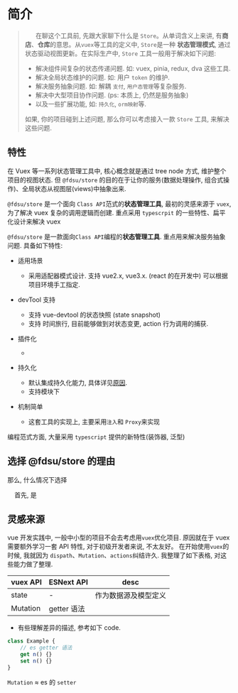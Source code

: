 # 简介

> &nbsp;&nbsp;&nbsp;&nbsp;&nbsp;&nbsp;在聊这个工具前, 先跟大家聊下什么是 `Store`。从单词含义上来讲, 有**商店**、**仓库**的意思。从`vuex`等工具的定义中, `Store`是一种 **状态管理模式**, 通过状态驱动视图更新。在实际生产中, `Store` 工具一般用于解决如下问题:
>
> -   解决组件间复杂的状态传递问题. 如: vuex, pinia, redux, dva 这些工具.
> -   解决全局状态维护的问题. 如: 用户 `token` 的维护.
> -   解决服务抽象问题. 如: 解耦 `支付`, `用户态管理`等复杂服务.
> -   解决中大型项目协作问题. (ps: 本质上, 仍然是服务抽象)
> -   以及一些扩展功能, 如: `持久化`, `orm映射`等.
>
> 如果, 你的项目碰到上述问题, 那么你可以考虑接入一款 `Store` 工具, 来解决这些问题.

## 特性

在 Vuex 等一系列状态管理工具中, 核心概念就是通过 tree node 方式, 维护整个项目的视图状态. 但 `@fdsu/store` 的目的在于让你的服务(数据处理操作, 组合式操作)、全局状态从视图层(views)中抽象出来.

`@fdsu/store` 是一个面向 `Class API`范式的**状态管理工具**, 最初的灵感来源于 `vuex`, 为了解决 vuex 复杂的调用逻辑而创建. 重点采用 `typescrpit` 的一些特性、扁平化设计来解决 vuex

`@fdsu/store` 是一款面向`Class API`编程的**状态管理工具**. 重点用来解决服务抽象问题. 具备如下特性:

-   适用场景

    -   采用适配器模式设计. 支持 vue2.x, vue3.x. (react 的在开发中) 可以根据项目环境手工指定.

-   devTool 支持

    -   支持 vue-devtool 的状态快照 (state snapshot)
    -   支持 时间旅行, 目前能够做到对状态变更, action 行为调用的捕获.

-   插件化

    -

-   持久化

    -   默认集成持久化能力, 具体详见[原因]().
    -   支持模块下

-   机制简单
    -   这套工具的实现上, 主要采用`注入`和 `Proxy`来实现

编程范式方面, 大量采用 `typescript` 提供的新特性(装饰器, 泛型)

## 选择 @fdsu/store 的理由

那么, 什么情况下选择

&nbsp;&nbsp;&nbsp;&nbsp;首先, 是

## 灵感来源

vue 开发实践中, 一般中小型的项目不会去考虑用`vuex`优化项目. 原因就在于 vuex 需要额外学习一套 API 特性, 对于初级开发者来说, 不太友好。 在开始使用`vuex`的时候, 我就因为 `dispath`、`Mutation`、`actions`纠结许久. 我整理了如下表格, 对这些能力做了整理.

| vuex API | ESNext API  | desc                 |
| -------- | ----------- | -------------------- |
| state    | -           | 作为数据源及模型定义 |
| Mutation | getter 语法 |                      |

-   有些理解差异的描述, 参考如下 code.

```typescript
class Example {
    // es getter 语法
    get n() {}
    set n() {}
}
```

`Mutation` ≈ es 的 `setter`
